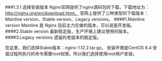 ###1.3.1 选择安装版本
Nginx官网提供了nginx源码包的下载，下载地址为：http://nginx.org/en/download.html。
官网上提供了三种类型的下载版本：Mainline version、Stable version、Legacy versions。
####1.Mainline version
Mainline 是 Nginx 目前主力在做的版本，可以说是开发版。
####2.Stable version
最新稳定版，生产环境上建议使用的版本。
####3.Legacy versions
遗留的老版本的稳定版。

在这里，我们选择Stable版本：nginx-1.12.2.tar.gz。
安装环境是CentOS 6.4 安装过程所执行的命令需要root权限，所以我们选择使用root用户安装。